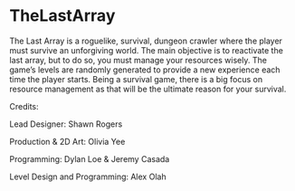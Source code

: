 # TheLastArray

The Last Array is a roguelike, survival, dungeon crawler where the player must survive an unforgiving world. The main objective is to reactivate the last array, but to do so, you must manage your resources wisely. The game’s levels are randomly generated to provide a new experience each time the player starts. Being a survival game, there is a big focus on resource management as that will be the ultimate reason for your survival.


Credits:

Lead Designer: Shawn Rogers

Production & 2D Art: Olivia Yee

Programming: Dylan Loe & Jeremy Casada

Level Design and Programming: Alex Olah
